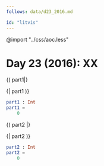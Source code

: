 ```yaml
---
follows: data/d23_2016.md

id: "litvis"
---
```


@import "../css/aoc.less"

# Day 23 (2016): XX

{( part1|}

{| part1 )}

```elm {l r}
part1 : Int
part1 =
    0
```

{( part2 |}

{| part2 )}

```elm {l r}
part2 : Int
part2 =
    0
```

